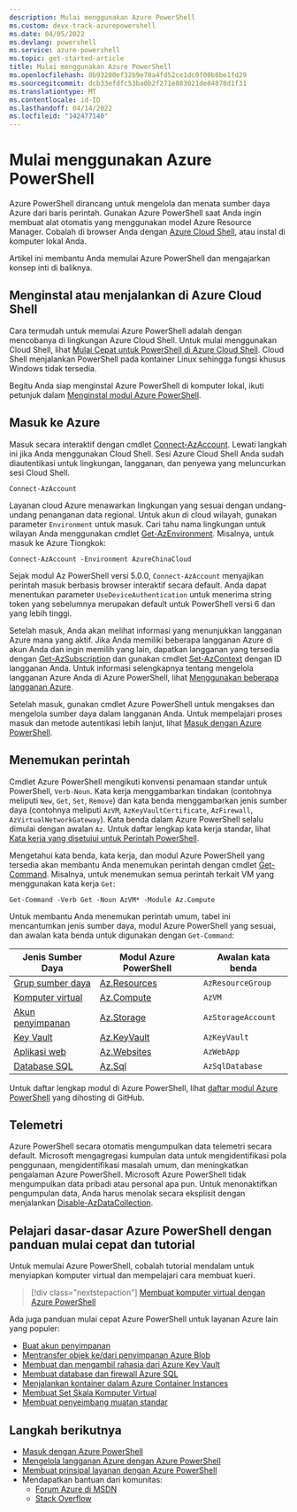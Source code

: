 ```yaml
---
description: Mulai menggunakan Azure PowerShell
ms.custom: devx-track-azurepowershell
ms.date: 04/05/2022
ms.devlang: powershell
ms.service: azure-powershell
ms.topic: get-started-article
title: Mulai menggunakan Azure PowerShell
ms.openlocfilehash: 8b93200ef32b9e70a4fd52ce1dc0f00b8be1fd29
ms.sourcegitcommit: dcb33efdfc53ba0b2f271e883021de84878d1f31
ms.translationtype: MT
ms.contentlocale: id-ID
ms.lasthandoff: 04/14/2022
ms.locfileid: "142477140"
---
```

# <a name="get-started-with-azure-powershell"></a>Mulai menggunakan Azure PowerShell

Azure PowerShell dirancang untuk mengelola dan menata sumber daya Azure dari baris perintah.
Gunakan Azure PowerShell saat Anda ingin membuat alat otomatis yang menggunakan model Azure Resource Manager. Cobalah di browser Anda dengan [Azure Cloud Shell](/azure/cloud-shell/overview), atau instal di komputer lokal Anda.

Artikel ini membantu Anda memulai Azure PowerShell dan mengajarkan konsep inti di baliknya.

## <a name="install-or-run-in-azure-cloud-shell"></a>Menginstal atau menjalankan di Azure Cloud Shell

Cara termudah untuk memulai Azure PowerShell adalah dengan mencobanya di lingkungan Azure Cloud Shell. Untuk mulai menggunakan Cloud Shell, lihat [Mulai Cepat untuk PowerShell di Azure Cloud Shell](/azure/cloud-shell/quickstart-powershell). Cloud Shell menjalankan PowerShell pada kontainer Linux sehingga fungsi khusus Windows tidak tersedia.

Begitu Anda siap menginstal Azure PowerShell di komputer lokal, ikuti petunjuk dalam [Menginstal modul Azure PowerShell](install-az-ps.md).

## <a name="sign-in-to-azure"></a>Masuk ke Azure

Masuk secara interaktif dengan cmdlet [Connect-AzAccount](/powershell/module/az.accounts/connect-azaccount). Lewati langkah ini jika Anda menggunakan Cloud Shell. Sesi Azure Cloud Shell Anda sudah diautentikasi untuk lingkungan, langganan, dan penyewa yang meluncurkan sesi Cloud Shell.

```azurepowershell-interactive
Connect-AzAccount
```

Layanan cloud Azure menawarkan lingkungan yang sesuai dengan undang-undang penanganan data regional. Untuk akun di cloud wilayah, gunakan parameter `Environment` untuk masuk. Cari tahu nama lingkungan untuk wilayan Anda menggunakan cmdlet [Get-AzEnvironment](/powershell/module/Az.Accounts/Get-AzEnvironment).
Misalnya, untuk masuk ke Azure Tiongkok:

```azurepowershell-interactive
Connect-AzAccount -Environment AzureChinaCloud
```

Sejak modul Az PowerShell versi 5.0.0, `Connect-AzAccount` menyajikan perintah masuk berbasis browser interaktif secara default. Anda dapat menentukan parameter `UseDeviceAuthentication` untuk menerima string token yang sebelumnya merupakan default untuk PowerShell versi 6 dan yang lebih tinggi.

Setelah masuk, Anda akan melihat informasi yang menunjukkan langganan Azure mana yang aktif. Jika Anda memiliki beberapa langganan Azure di akun Anda dan ingin memilih yang lain, dapatkan langganan yang tersedia dengan [Get-AzSubscription](/powershell/module/az.accounts/get-azsubscription) dan gunakan cmdlet [Set-AzContext](/powershell/module/az.accounts/set-azcontext) dengan ID langganan Anda. Untuk informasi selengkapnya tentang mengelola langganan Azure Anda di Azure PowerShell, lihat [Menggunakan beberapa langganan Azure](manage-subscriptions-azureps.md).

Setelah masuk, gunakan cmdlet Azure PowerShell untuk mengakses dan mengelola sumber daya dalam langganan Anda. Untuk mempelajari proses masuk dan metode autentikasi lebih lanjut, lihat [Masuk dengan Azure PowerShell](authenticate-azureps.md).

## <a name="find-commands"></a>Menemukan perintah

Cmdlet Azure PowerShell mengikuti konvensi penamaan standar untuk PowerShell, `Verb-Noun`. Kata kerja menggambarkan tindakan (contohnya meliputi `New`, `Get`, `Set`, `Remove`) dan kata benda menggambarkan jenis sumber daya (contohnya meliputi `AzVM`, `AzKeyVaultCertificate`, `AzFirewall`, `AzVirtualNetworkGateway`). Kata benda dalam Azure PowerShell selalu dimulai dengan awalan `Az`. Untuk daftar lengkap kata kerja standar, lihat [Kata kerja yang disetujui untuk Perintah PowerShell](/powershell/scripting/developer/cmdlet/approved-verbs-for-windows-powershell-commands).

Mengetahui kata benda, kata kerja, dan modul Azure PowerShell yang tersedia akan membantu Anda menemukan perintah dengan cmdlet [Get-Command](/powershell/module/microsoft.powershell.core/get-command). Misalnya, untuk menemukan semua perintah terkait VM yang menggunakan kata kerja `Get`:

```powershell-interactive
Get-Command -Verb Get -Noun AzVM* -Module Az.Compute
```

Untuk membantu Anda menemukan perintah umum, tabel ini mencantumkan jenis sumber daya, modul Azure PowerShell yang sesuai, dan awalan kata benda untuk digunakan dengan `Get-Command`:

|                              Jenis Sumber Daya                              |                   Modul Azure PowerShell                    |    Awalan kata benda     |
| ----------------------------------------------------------------------- | ------------------------------------------------------------ | ------------------ |
| [Grup sumber daya](/azure/azure-resource-manager/resource-group-overview) | [Az.Resources](/powershell/module/az.resources#resources)    | `AzResourceGroup`  |
| [Komputer virtual](/azure/virtual-machines)                             | [Az.Compute](/powershell/module/az.compute#virtual_machines) | `AzVM`             |
| [Akun penyimpanan](/azure/storage/common/storage-introduction)          | [Az.Storage](/powershell/module/az.storage/)                 | `AzStorageAccount` |
| [Key Vault](/azure/key-vault/key-vault-whatis)                          | [Az.KeyVault](/powershell/module/az.keyvault)                | `AzKeyVault`       |
| [Aplikasi web](/azure/app-service)                                  | [Az.Websites](/powershell/module/az.websites)                | `AzWebApp`         |
| [Database SQL](/azure/sql-database)                                    | [Az.Sql](/powershell/module/az.sql)                          | `AzSqlDatabase`    |

Untuk daftar lengkap modul di Azure PowerShell, lihat [daftar modul Azure PowerShell](https://github.com/Azure/azure-powershell/blob/master/documentation/azure-powershell-modules.md) yang dihosting di GitHub.

## <a name="telemetry"></a>Telemetri

Azure PowerShell secara otomatis mengumpulkan data telemetri secara default. Microsoft mengagregasi kumpulan data untuk mengidentifikasi pola penggunaan, mengidentifikasi masalah umum, dan meningkatkan pengalaman Azure PowerShell. Microsoft Azure PowerShell tidak mengumpulkan data pribadi atau personal apa pun. Untuk menonaktifkan pengumpulan data, Anda harus menolak secara eksplisit dengan menjalankan [Disable-AzDataCollection](/powershell/module/az.accounts/disable-azdatacollection).

## <a name="learn-azure-powershell-basics-with-quickstarts-and-tutorials"></a>Pelajari dasar-dasar Azure PowerShell dengan panduan mulai cepat dan tutorial

Untuk memulai Azure PowerShell, cobalah tutorial mendalam untuk menyiapkan komputer virtual dan mempelajari cara membuat kueri.

> [!div class="nextstepaction"]
> [Membuat komputer virtual dengan Azure PowerShell](azureps-vm-tutorial.yml)

Ada juga panduan mulai cepat Azure PowerShell untuk layanan Azure lain yang populer:

* [Buat akun penyimpanan](/azure/storage/common/storage-quickstart-create-account?tabs=azure-powershell)
* [Mentransfer objek ke/dari penyimpanan Azure Blob](/azure/storage/blobs/storage-quickstart-blobs-powershell)
* [Membuat dan mengambil rahasia dari Azure Key Vault](/azure/key-vault/quick-create-powershell)
* [Membuat database dan firewall Azure SQL](/azure/sql-database/scripts/sql-database-create-and-configure-database-powershell)
* [Menjalankan kontainer dalam Azure Container Instances](/azure/container-instances/container-instances-quickstart-powershell)
* [Membuat Set Skala Komputer Virtual](/azure/virtual-machine-scale-sets/quick-create-powershell)
* [Membuat penyeimbang muatan standar](/azure/load-balancer/quickstart-create-standard-load-balancer-powershell)

## <a name="next-steps"></a>Langkah berikutnya

* [Masuk dengan Azure PowerShell](authenticate-azureps.md)
* [Mengelola langganan Azure dengan Azure PowerShell](manage-subscriptions-azureps.md)
* [Membuat prinsipal layanan dengan Azure PowerShell](create-azure-service-principal-azureps.md)
* Mendapatkan bantuan dari komunitas:
  * [Forum Azure di MSDN](https://go.microsoft.com/fwlink/p/?LinkId=320212)
  * [Stack Overflow](https://go.microsoft.com/fwlink/?LinkId=320213)
